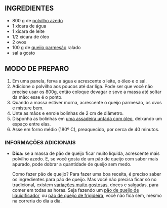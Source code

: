 ## INGREDIENTES

- 800 g de [polvilho azedo](https://blog.tudogostoso.com.br/estilo-de-vida/saiba-tudo-sobre-o-polvilho/)
- 1 xícara de água
- 1 xícara de leite
- 1/2 xícara de óleo
- 2 ovos
- 100 g de [queijo parmesão](https://blog.tudogostoso.com.br/cardapios/receitas-com-queijo-parmesao/) ralado
- sal a gosto

## MODO DE PREPARO

1. Em uma panela, ferva a água e acrescente o leite, o óleo e o sal.
2. Adicione o polvilho aos poucos até dar liga. Pode ser que você não precise usar os 800g, então coloque devagar e sove a massa até soltar da mão: esse é o ponto.
3. Quando a massa estiver morna, acrescente o queijo parmesão, os ovos e misture bem.
4. Unte as mãos e enrole bolinhas de 2 cm de diâmetro.
5. Disponha as bolinhas em [uma assadeira untada com óleo](https://blog.tudogostoso.com.br/dicas-de-cozinha/como-fazer/maneiras-untar-e-enfarinhar-formas-e-tabuleiros/), deixando um espaço entre elas.
6. Asse em forno médio (180º C), preaquecido, por cerca de 40 minutos.

### INFORMAÇÕES ADICIONAIS

- **Dica:** se a massa de pão de queijo ficar muito líquida, acrescente mais polvilho azedo. E, se você gosta de um pão de queijo com sabor mais apurado, pode dobrar a quantidade de queijo sem medo.

  Como fazer pão de queijo? Para fazer uma boa receita, é preciso saber os ingredientes para pão de queijo. Mas você não precisa ficar só no tradicional, existem [variações muito gostosas](https://blog.tudogostoso.com.br/cardapios/receitas-faceis/receitas-de-pao-de-queijo/), doces e salgadas, para comer em todas as horas. Seja fazendo um [pão de queijo de liquidificador](https://blog.tudogostoso.com.br/cardapios/pao-de-queijo-de-liquidificador/), ou [pão de queijo de frigideira](https://blog.tudogostoso.com.br/cardapios/pao-de-queijo-de-liquidificador/), você não fica sem, mesmo na correria do dia a dia.